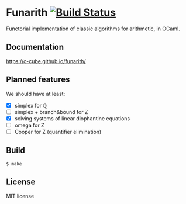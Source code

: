 # Funarith [![Build Status](https://travis-ci.org/c-cube/funarith.svg?branch=master)](https://travis-ci.org/c-cube/funarith)

Functorial implementation of classic algorithms for arithmetic, in OCaml.

## Documentation

https://c-cube.github.io/funarith/

## Planned features

We should have at least:

- [x] simplex for ℚ
- [ ] simplex + branch&bound for Z
- [x] solving systems of linear diophantine equations
- [ ] omega for Z
- [ ] Cooper for Z (quantifier elimination)

## Build

`$ make`

## License

MIT license
